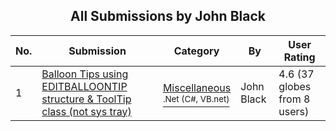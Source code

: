 ﻿<div align="center">

## All Submissions by John Black

</div>

No.  | Submission | Category | By   | User Rating
---- | ---------- | -------- | ---- | -----------
1 | [Balloon Tips using EDITBALLOONTIP structure &amp; ToolTip class \(not sys tray\)<br />](https://github.com/Planet-Source-Code/john-black-balloon-tips-using-editballoontip-structure-amp-tooltip-class-not-sys-tray__10-7109) | [Miscellaneous<br /><sup>.Net (C#, VB.net)</sup>](../ByCategory/miscellaneous__10-1.md) | John Black | 4.6 (37 globes from 8 users)
